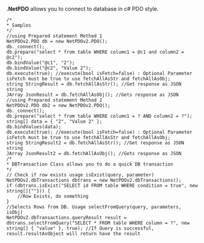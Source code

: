 **.NetPDO** allows you to connect to database in  c# PDO style.

	/*
	* Samples
	*/
	//using Prepared statement Method 1
	NetPDOv2.PDO db = new NetPDOv2.PDO();
	db._connect();
	db.prepare("select * from table WHERE column1 = @c1 and column2 = @c2");
	db.bindValue("@c1", "2");
	db.bindValue("@c2", "Value 2");
	db.execute(true); //execute(bool isFetch=false) : Optional Parameter isFetch must be true to use fetchAllAsStr and fetchAllAsObj;
	string StringResult = db.fetchAllAsStr(); //Get response as JSON string
	JArray JsonResult = db.fetchAllAsObj(); //Gets response as JSON
	//using Prepared statement Method 2
	NetPDOv2.PDO db2 = new NetPDOv2.PDO();
	db._connect();
	db.prepare("select * from table WHERE column1 = ? AND column2 = ?");
	string[] data = { "2", "Value 2" };
	db.bindValues(data);
	db.execute(true); //execute(bool isFetch=false) : Optional Parameter isFetch must be true to use fetchAllAsStr and fetchAllAsObj;
	string StringResult2 = db.fetchAllAsStr(); //Get response as JSON string
	JArray JsonResult2 = db.fetchAllAsObj(); //Gets response as JSON
	/*
	* DBTransaction Class allows you to do a quick DB transaction
	*/
	// Check if row exists usage isExist(query, parameter)
	NetPDOv2.dbTransactions dbtrans = new NetPDOv2.dbTransactions();
	if (dbtrans.isExist("SELECT id FROM table WHERE condition = true", new string[]{""})) {
		//Row Exists, do something
	} 
	//Selects Rows from DB. Usage selectFromQuery(query, parameters, isObj)
	NetPDOv2.dbTransactions.queryResult result = dbtrans.selectFromQuery("SELECT * FROM table WHERE column = ?", new string[] { "value" }, true); //If Query is successful, result.resultAsObject will return have the result